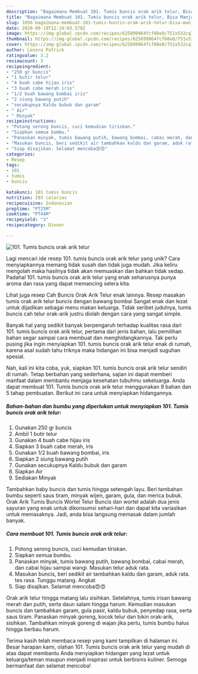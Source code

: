 ```yaml
---
description: "Bagaimana Membuat 101. Tumis buncis orak arik telur, Bisa Manjain Lidah"
title: "Bagaimana Membuat 101. Tumis buncis orak arik telur, Bisa Manjain Lidah"
slug: 1056-bagaimana-membuat-101-tumis-buncis-orak-arik-telur-bisa-manjain-lidah
date: 2020-09-19T12:10:03.578Z
image: https://img-global.cpcdn.com/recipes/625899964fcf08e0/751x532cq70/101-tumis-buncis-orak-arik-telur-foto-resep-utama.jpg
thumbnail: https://img-global.cpcdn.com/recipes/625899964fcf08e0/751x532cq70/101-tumis-buncis-orak-arik-telur-foto-resep-utama.jpg
cover: https://img-global.cpcdn.com/recipes/625899964fcf08e0/751x532cq70/101-tumis-buncis-orak-arik-telur-foto-resep-utama.jpg
author: Lenora Patrick
ratingvalue: 3.2
reviewcount: 3
recipeingredient:
- "250 gr buncis"
- "1 butir telur"
- "4 buah cabe hijau iris"
- "3 buah cabe merah iris"
- "1/2 buah bawang bombai iris"
- "2 siung bawang putih"
- "secukupnya Kaldu bubuk dan garam"
- " Air"
- " Minyak"
recipeinstructions:
- "Potong serong buncis, cuci kemudian tiriskan."
- "Siapkan semua bumbu."
- "Panaskan minyak, tumis bawang putih, bawang bombai, cabai merah, dan cabai hijau sampai wangi. Masukan telur aduk rata."
- "Masukan buncis, beri sedikit air tambahkan kaldu dan garam, aduk rata. tes rasa. Tunggu matang. Angkat"
- "Siap disajikan. Selamat mencoba😍😍"
categories:
- Resep
tags:
- 101
- tumis
- buncis

katakunci: 101 tumis buncis 
nutrition: 293 calories
recipecuisine: Indonesian
preptime: "PT25M"
cooktime: "PT44M"
recipeyield: "3"
recipecategory: Dinner

---
```



![101. Tumis buncis orak arik telur](https://img-global.cpcdn.com/recipes/625899964fcf08e0/751x532cq70/101-tumis-buncis-orak-arik-telur-foto-resep-utama.jpg)

Lagi mencari ide resep 101. tumis buncis orak arik telur yang unik? Cara menyiapkannya memang tidak susah dan tidak juga mudah. Jika keliru mengolah maka hasilnya tidak akan memuaskan dan bahkan tidak sedap. Padahal 101. tumis buncis orak arik telur yang enak seharusnya punya aroma dan rasa yang dapat memancing selera kita.

Lihat juga resep Cah Buncis Orak Arik Telur enak lainnya. Resep masakan tumis orak arik telur buncis dengan bawang bombai Sangat enak dan lezat untuk dijadikan sebagai menu makan keluarga. Tidak seribet judulnya, tumis buncis cah telur orak-arik justru diolah dengan cara yang sangat simple.

Banyak hal yang sedikit banyak berpengaruh terhadap kualitas rasa dari 101. tumis buncis orak arik telur, pertama dari jenis bahan, lalu pemilihan bahan segar sampai cara membuat dan menghidangkannya. Tak perlu pusing jika ingin menyiapkan 101. tumis buncis orak arik telur enak di rumah, karena asal sudah tahu triknya maka hidangan ini bisa menjadi suguhan spesial.


Nah, kali ini kita coba, yuk, siapkan 101. tumis buncis orak arik telur sendiri di rumah. Tetap berbahan yang sederhana, sajian ini dapat memberi manfaat dalam membantu menjaga kesehatan tubuhmu sekeluarga. Anda dapat membuat 101. Tumis buncis orak arik telur menggunakan 9 bahan dan 5 tahap pembuatan. Berikut ini cara untuk menyiapkan hidangannya.

<!--inarticleads1-->

##### Bahan-bahan dan bumbu yang diperlukan untuk menyiapkan 101. Tumis buncis orak arik telur:

1. Gunakan 250 gr buncis
1. Ambil 1 butir telur
1. Gunakan 4 buah cabe hijau iris
1. Siapkan 3 buah cabe merah, iris
1. Gunakan 1/2 buah bawang bombai, iris
1. Siapkan 2 siung bawang putih
1. Gunakan secukupnya Kaldu bubuk dan garam
1. Siapkan  Air
1. Sediakan  Minyak


Tambahkan baby buncis dan tumis hingga setengah layu. Beri tambahan bumbu seperti saus tiram, minyak wijen, garam, gula, dan merica bubuk. Orak Arik Tumis Buncis Wortel Telur Buncis dan wortel adalah dua jenis sayuran yang enak untuk dikonsumsi sehari-hari dan dapat kita variasikan untuk memasaknya. Jadi, anda bisa langsung memasak dalam jumlah banyak. 

<!--inarticleads2-->

##### Cara membuat 101. Tumis buncis orak arik telur:

1. Potong serong buncis, cuci kemudian tiriskan.
1. Siapkan semua bumbu.
1. Panaskan minyak, tumis bawang putih, bawang bombai, cabai merah, dan cabai hijau sampai wangi. Masukan telur aduk rata.
1. Masukan buncis, beri sedikit air tambahkan kaldu dan garam, aduk rata. tes rasa. Tunggu matang. Angkat
1. Siap disajikan. Selamat mencoba😍😍


Orak arik telur hingga matang lalu sisihkan. Setelahnya, tumis irisan bawang merah dan putih, serta daun salam hingga harum. Kemudian masukan buncis dan tambahkan garam, gula pasir, kaldu bubuk, penyedap rasa, serta saus tiram. Panaskan minyak goreng, kocok telur dan bikin orak-arik, sisihkan. Tambahkan minyak goreng di wajan jika perlu, tumis bumbu halus hingga berbau harum. 

Terima kasih telah membaca resep yang kami tampilkan di halaman ini. Besar harapan kami, olahan 101. Tumis buncis orak arik telur yang mudah di atas dapat membantu Anda menyiapkan hidangan yang lezat untuk keluarga/teman maupun menjadi inspirasi untuk berbisnis kuliner. Semoga bermanfaat dan selamat mencoba!
